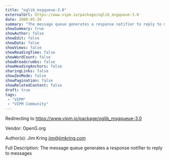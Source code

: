 ```yaml
---
title: "oglib_msgqueue-3.0"
externalUrl: https://www.vipm.io/package/oglib_msgqueue-3.0
date: 2008-05-26
summary: "The message queue generates a response notifier to reply to messages"
showSummary: true
showAuthor: false
showEdit: false
showData: false
showViews: false
showReadingTime: false
showWordCount: false
showBreadcrumbs: false
showHeadingAnchors: false
sharingLinks: false
showZenMode: false
showPagination: false
showRelatedContent: false
draft: true
tags:
 - "VIPM"
 - "VIPM Community"
---
```


Redirecting to https://www.vipm.io/package/oglib_msgqueue-3.0

Vendor: OpenG.org

Author(s): Jim Kring <jim@jimkring.com>
 
Full Description:
The message queue generates a response notifier to reply to messages